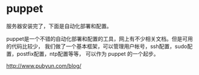 puppet
======

服务器安装完了，下面是自动化部署和配置。

puppet是一个不错的自动化部署和配置的工具，网上有不少相关文档。但是可用的代码比较少，
我们做了一个基本框架，可以管理用户帐号，ssh配置，sudo配置，postfix配置，ntp配置等等，
可以作为 puppet 的一个起步。


http://www.pubyun.com/blog/
